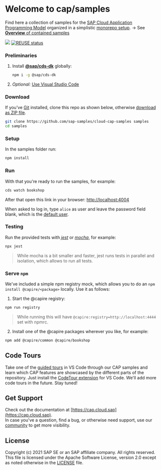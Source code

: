 # Welcome to cap/samples

Find here a collection of samples for the [SAP Cloud Application Programming Model](https://cap.cloud.sap) organized in a simplistic [monorepo setup](samples.md#all-in-one-monorepo). &rarr; See [**Overview** of contained samples](samples.md)

![](https://github.com/SAP-samples/cloud-cap-samples/workflows/CI/badge.svg)
[![REUSE status](https://api.reuse.software/badge/github.com/SAP-samples/cloud-cap-samples)](https://api.reuse.software/info/github.com/SAP-samples/cloud-cap-samples)

### Preliminaries

1. Install [**@sap/cds-dk**](https://cap.cloud.sap/docs/get-started/) globally:

   ```sh
   npm i -g @sap/cds-dk
   ```

2. _Optional:_ [Use Visual Studio Code](https://cap.cloud.sap/docs/get-started/tools#vscode)

### Download

If you've [Git](https://git-scm.com/downloads) installed, clone this repo as shown below, otherwise [download as ZIP file](archive/master.zip).

```sh
git clone https://github.com/sap-samples/cloud-cap-samples samples
cd samples
```

### Setup

In the samples folder run:

```sh
npm install
```

### Run

With that you're ready to run the samples, for example:

```sh
cds watch bookshop
```

After that open this link in your browser: [http://localhost:4004](http://localhost:4004)

When asked to log in, type `alice` as user and leave the password field blank, which is the [default user](https://cap.cloud.sap/docs/node.js/authentication#mocked).

### Testing

Run the provided tests with [_jest_](http://jestjs.io) or [_mocha_](http://mochajs.org), for example:

```sh
npx jest
```
> While mocha is a bit smaller and faster, jest runs tests in parallel and isolation, which allows to run all tests.


### Serve `npm`

We've included a simple npm registry mock, which allows you to do an `npm install @capire/<package>` locally. Use it as follows:

1. Start the @capire registry:
```sh
npm run registry
```
> While running this will have `@capire:registry=http://localhost:4444` set with npmrc.

2. Install one of the @capire packages wherever you like, for example:

```sh
npm add @capire/common @capire/bookshop
```


## Code Tours

Take one of the [guided tours](.tours) in VS Code through our CAP samples and learn which CAP features are showcased by the different parts of the repository. Just install the [CodeTour extension](https://marketplace.visualstudio.com/items?itemName=vsls-contrib.codetour) for VS Code. We'll add more code tours in the future. Stay tuned!

## Get Support

Check out the documentation at [https://cap.cloud.sap](https://cap.cloud.sap). <br>
In case you've a question, find a bug, or otherwise need support, use our [community](https://answers.sap.com/tags/9f13aee1-834c-4105-8e43-ee442775e5ce) to get more visibility.


## License

Copyright (c) 2021 SAP SE or an SAP affiliate company. All rights reserved. This file is licensed under the Apache Software License, version 2.0 except as noted otherwise in the [LICENSE](LICENSE.txt) file.
